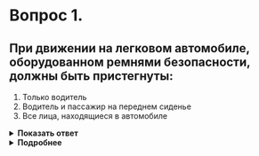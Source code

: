 # Вопрос 1.

## При движении на легковом автомобиле, оборудованном ремнями безопасности, должны быть пристегнуты:

1. Только водитель
2. Водитель и пассажир на переднем сиденье
3. Все лица, находящиеся в автомобиле

<details>
<summary><b>Показать ответ</b></summary>
Правильный ответ: 3
</details>
<details>
<summary><b>Подробнее</b></summary>
При движении на транспортном средстве, оборудованном ремнями безопасности, водитель должен быть пристегнутым и не перевозить пассажиров, не пристегнутых ремнями. Правильный ответ – все лица, находящиеся в автомобиле.
(Пункт 2.1.2 ПДД)
</details>